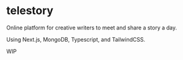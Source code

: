 # telestory

Online platform for creative writers to meet and share a story a day. 

Using Next.js, MongoDB, Typescript, and TailwindCSS.

WIP
